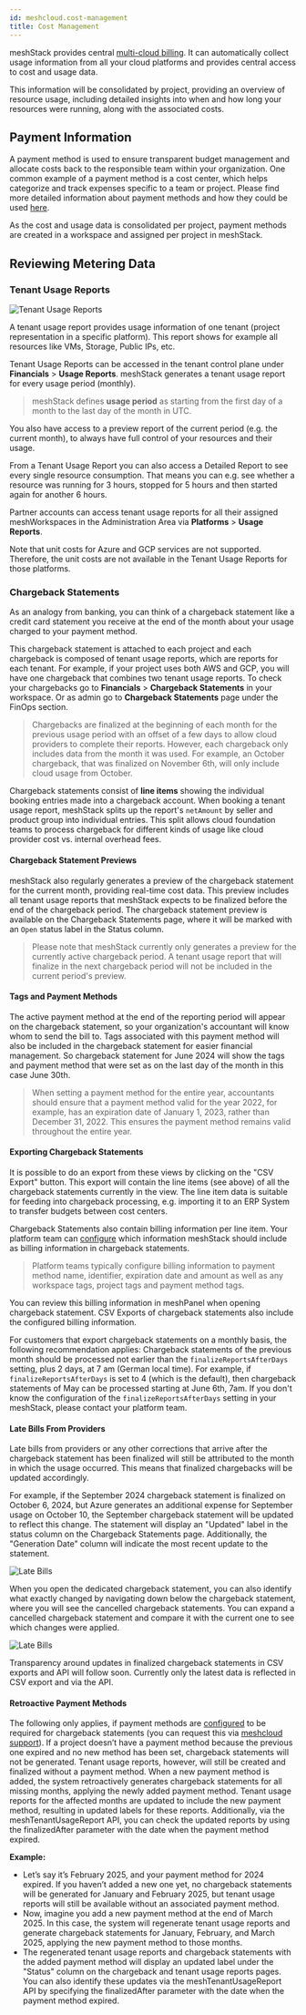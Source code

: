 ```yaml
---
id: meshcloud.cost-management
title: Cost Management
---
```


meshStack provides central [multi-cloud billing](meshstack.billing.md). It can automatically collect usage information from all your cloud platforms and provides central access to cost and usage data.

This information will be consolidated by project, providing an overview of resource usage, including detailed insights into when and how long your resources were running, along with the associated costs.

## Payment Information

A payment method is used to ensure transparent budget management and allocate costs back to the responsible team within your organization. One common example of a payment method is a cost center, which helps categorize and track expenses specific to a team or project. Please find more detailed information about payment methods and how they could be used [here](meshcloud.payment-methods.md).

As the cost and usage data is consolidated per project, payment methods are created in a workspace and assigned per project in meshStack.


## Reviewing Metering Data

### Tenant Usage Reports

![Tenant Usage Reports](assets/tenant-usage-report-example.png)

A tenant usage report provides usage information of one tenant (project representation in a specific platform). This report shows for example all resources like VMs, Storage, Public IPs, etc.

Tenant Usage Reports can be accessed in the tenant control plane under **Financials** > **Usage Reports**.
meshStack generates a tenant usage report for every usage period (monthly).

> meshStack defines **usage period** as starting from the first day of a month to the last day of the month in UTC.

You also have access to a preview report of the current period (e.g. the current month), to always have full control of
your resources and their usage.

From a Tenant Usage Report you can also access a Detailed Report to see every single resource consumption.
That means you can e.g. see whether a resource was running for 3 hours, stopped for 5 hours and then started again for another 6 hours.

Partner accounts can access tenant usage reports for all their assigned meshWorkspaces in the Administration Area via **Platforms** > **Usage Reports**.

Note that unit costs for Azure and GCP services are not supported.
Therefore, the unit costs are not available in the Tenant Usage Reports for those platforms.

### Chargeback Statements

As an analogy from banking, you can think of a chargeback statement like a credit card statement you receive at the end of the month about your usage charged to your payment method.

This chargeback statement is attached to each project and each chargeback is composed of tenant usage reports, which are reports for each tenant. For example, if your project uses both AWS and GCP, you will have one chargeback that combines two tenant usage reports. To check your chargebacks go to **Financials** > **Chargeback Statements** in your workspace. Or as admin go to **Chargeback Statements** page under the FinOps section.


> Chargebacks are finalized at the beginning of each month for the previous usage period with an offset of a few days to allow cloud providers to complete their reports. However, each chargeback only includes data from the month it was used. For example, an October chargeback, that was finalized on November 6th, will only include cloud usage from October.

Chargeback statements consist of **line items** showing the individual booking entries made into a chargeback account.
When booking a tenant usage report, meshStack splits up the report's `netAmount` by seller and product group into
individual entries. This split allows cloud foundation teams to process chargeback for different kinds of usage
like cloud provider cost vs. internal overhead fees.

#### Chargeback Statement Previews 

meshStack also regularly generates a preview of the chargeback statement for the current month, providing real-time cost data. This preview includes all tenant usage reports that meshStack expects to be finalized before the end of the chargeback period. The chargeback statement preview is available on the Chargeback Statements page, where it will be marked with an `Open` status label in the Status column.

> Please note that meshStack currently only generates a preview for the currently active chargeback period.
> A tenant usage report that will finalize in the next chargeback period will not be included in the current period's
> preview.


#### Tags and Payment Methods

The active payment method at the end of the reporting period will appear on the chargeback statement, so your organization's accountant will know whom to send the bill to. Tags associated with this payment method will also be included in the chargeback statement for easier financial management. So chargeback statement for June 2024 will show the tags and payment method that were set as on the last day of the month in this case June 30th. 


> When setting a payment method for the entire year, accountants should ensure that a payment method valid for the year 2022, for example, has an expiration date of January 1, 2023, rather than December 31, 2022. This ensures the payment method remains valid throughout the entire year.

#### Exporting Chargeback Statements

It is possible to do an export from these views by clicking on the "CSV Export" button.
This export will contain the line items (see above) of all the chargeback statements currently in the view.
The line item data is suitable for feeding into chargeback processing, e.g. importing it to an ERP System to transfer
budgets between cost centers.

Chargeback Statements also contain billing information per line item. Your platform team can 
[configure](meshstack.billing-configuration.md)
which information meshStack should include as billing information in chargeback statements.

> Platform teams typically configure billing information to payment method name, identifier, 
> expiration date and amount as well as any workspace tags, project tags and payment method tags.

You can review this billing information in meshPanel when opening chargeback statement. CSV Exports of chargeback statements also include the configured billing information.

For customers that export chargeback statements on a monthly basis, the following recommendation applies:
Chargeback statements of the previous month should be processed not earlier than the `finalizeReportsAfterDays` setting,
plus 2 days, at 7 am (German local time). For example, if `finalizeReportsAfterDays` is set to 4 
(which is the default), then chargeback statements of May can be processed starting at June 6th, 7am.
If you don't know the configuration of the `finalizeReportsAfterDays` setting in your meshStack, please contact your
platform team.

#### Late Bills From Providers

Late bills from providers or any other corrections that arrive after the chargeback statement has been finalized will still be attributed to the month in which the usage occurred. This means that finalized chargebacks will be updated accordingly.

For example, if the September 2024 chargeback statement is finalized on October 6, 2024, but Azure generates an additional expense for September usage on October 10, the September chargeback statement will be updated to reflect this change. The statement will display an "Updated" label in the status column on the Chargeback Statements page. Additionally, the "Generation Date" column will indicate the most recent update to the statement.

![Late Bills](assets/late-bills1.png)

When you open the dedicated chargeback statement, you can also identify what exactly changed by navigating down below the chargeback statement, where you will see the cancelled chargeback statements. You can expand a cancelled chargeback statement and compare it with the current one to see which changes were applied.

![Late Bills](assets/late-bills2.png)

Transparency around updates in finalized chargeback statements in CSV exports and API will follow soon. Currently only the latest data is reflected in CSV export and via the API.

#### Retroactive Payment Methods

The following only applies, if payment methods are [configured](meshstack.billing-configuration.md#available-metadata-keys) to be required for chargeback statements (you can request this via [meshcloud support](mailto:support@meshcloud.io)). If a project doesn’t have a payment method because the previous one expired and no new method has been set, chargeback statements will not be generated. Tenant usage reports, however, will still be created and finalized without a payment method.
When a new payment method is added, the system retroactively generates chargeback statements for all missing months, applying the newly added payment method. Tenant usage reports for the affected months are updated to include the new payment method, resulting in updated labels for these reports. Additionally, via the meshTenantUsageReport API, you can check the updated reports by using the finalizedAfter parameter with the date when the payment method expired.

**Example:**

- Let’s say it’s February 2025, and your payment method for 2024 expired. If you haven’t added a new one yet, no chargeback statements will be generated for January and February 2025, but tenant usage reports will still be available without an associated payment method.
- Now, imagine you add a new payment method at the end of March 2025. In this case, the system will regenerate tenant usage reports and generate chargeback statements for January, February, and March 2025, applying the new payment method to those months.
- The regenerated tenant usage reports and chargeback statements with the added payment method will display an updated label under the "Status" column on the chargeback and tenant usage reports pages. You can also identify these updates via the meshTenantUsageReport API by specifying the finalizedAfter parameter with the date when the payment method expired.
